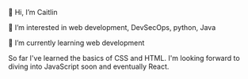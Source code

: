 👋 Hi, I’m Caitlin

👀 I’m interested in web development, DevSecOps, python, Java 

🌱 I’m currently learning web development

So far I've learned the basics of CSS and HTML. I'm looking forward to diving into JavaScript soon and eventually React.


<!---
cschrank23/cschrank23 is a ✨ special ✨ repository because its `README.md` (this file) appears on your GitHub profile.
You can click the Preview link to take a look at your changes.
--->
